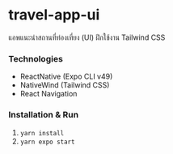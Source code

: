# travel-app-ui
แอพแนะนำสถานที่ท่องเที่ยง (UI) ฝึกใช้งาน Tailwind CSS

### Technologies
- ReactNative (Expo CLI v49)
- NativeWind (Tailwind CSS)
- React Navigation

### Installation & Run
1. `yarn install`
2. `yarn expo start`
